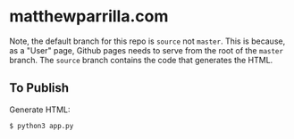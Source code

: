 # matthewparrilla.com

Note, the default branch for this repo is `source` not `master`. This is because,
as a "User" page, Github pages needs to serve from the root of the `master` branch.
The `source` branch contains the code that generates the HTML.

## To Publish

Generate HTML:

```
$ python3 app.py
```
